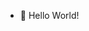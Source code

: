 - 👋 Hello World!


<!---
ilkeozi/ilkeozi is a ✨ special ✨ repository because its `README.md` (this file) appears on your GitHub profile.
You can click the Preview link to take a look at your changes.
--->
